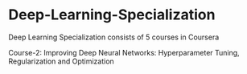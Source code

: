 # Deep-Learning-Specialization
Deep Learning Specialization consists of 5 courses in Coursera 

Course-2: Improving Deep Neural Networks: Hyperparameter Tuning, Regularization and Optimization
